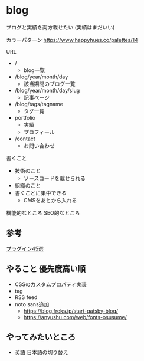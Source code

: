 # blog
ブログと実績を両方載せたい
(実績はまだいい)

カラーパターン
https://www.happyhues.co/palettes/14

URL
* /
  * blog一覧
* /blog/year/month/day
  * 該当期間のブログ一覧
* /blog/year/month/day/slug
  * 記事ページ
* /blog/tags/tagname
  * タグ一覧
* portfolio
  * 実績
  * プロフィール
* /contact
  * お問い合わせ


書くこと
* 技術のこと
  * ソースコードを載せられる
* 組織のこと
* 書くことに集中できる
  * CMSをあとから入れる


機能的なところ
SEO的なところ


## 参考
[プラグイン45選](https://qiita.com/Takumon/items/da8347f81a9f021b637f#gatsby-plugin-robots-txt)

## やること 優先度高い順
* CSSのカスタムプロパティ実装
* tag
* RSS feed
* noto sans追加
  * https://blog.freks.jp/start-gatsby-blog/
  * https://anyushu.com/web/fonts-osusume/


## やってみたいところ
- 英語 日本語の切り替え